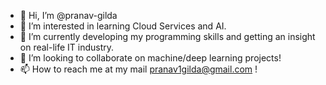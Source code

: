 - 👋 Hi, I’m @pranav-gilda
- 👀 I’m interested in learning Cloud Services and AI.
- 🌱 I’m currently developing my programming skills and getting an insight on real-life IT industry.
- 💞️ I’m looking to collaborate on machine/deep learning projects!
- 📫 How to reach me at my mail pranav1gilda@gmail.com !

<!---
pranav-gilda/pranav-gilda is a ✨ special ✨ repository because its `README.md` (this file) appears on your GitHub profile.
You can click the Preview link to take a look at your changes.
--->
